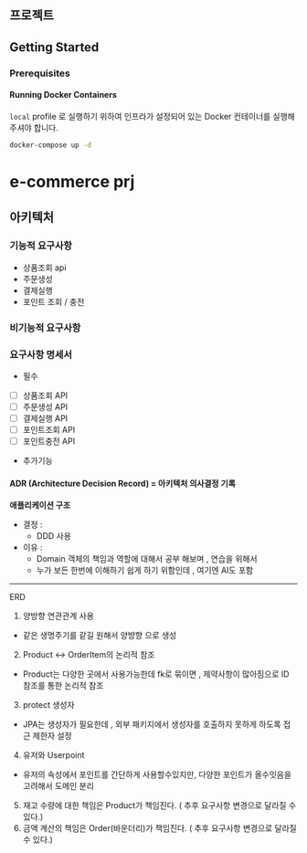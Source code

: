 ## 프로젝트

## Getting Started

### Prerequisites

#### Running Docker Containers

`local` profile 로 실행하기 위하여 인프라가 설정되어 있는 Docker 컨테이너를 실행해주셔야 합니다.

```bash
docker-compose up -d
```

# e-commerce prj

## 아키텍처 

### 기능적 요구사항
- 상품조회 api
- 주문생성
- 결제실행
- 포인트 조회 / 충전

### 비기능적 요구사항


### 요구사항 명세서 
- 필수
 - [ ] 상품조회 API  
 - [ ] 주문생성 API
 - [ ] 결제실행 API
 - [ ] 포인트조회 API
 - [ ] 포인트충전 API
- 추가기능

#### ADR (Architecture Decision Record) = 아키텍처 의사결정 기록

**애플리케이션 구조**
- 결정 : 
  - DDD 사용
- 이유 : 
  - Domain 객체의 책임과 역할에 대해서 공부 해보며 , 연습을 위해서
  - 누가 보든 한번에 이해하기 쉽게 하기 위함인데 , 여기엔 AI도 포함

  
---
ERD
1. 양방향 연관관계 사용
  - 같은 생명주기를 같길 원해서 양뱡향 으로 생성
2. Product <-> OrderItem의 논리적 참조
  - Product는 다양한 곳에서 사용가능한데 fk로 묶이면 , 제약사항이 많아짐으로 ID 참조를 통한 논리적 참조
3. protect 생성자 
  - JPA는 생성자가 필요한데 , 외부 패키지에서  생성자를 호출하지 못하게 하도록  접근 제한자 설정
4. 유저와 Userpoint
  - 유저의 속성에서 포인트를 간단하게 사용할수있지만, 다양한 포인트가 올수잇음을 고려해서 도메인 분리
5. 재고 수량에 대한 책임은 Product가 책임진다. ( 추후 요구사항 변경으로 달라질 수 있다.)
6. 금액 계산의 책임은 Order(바운더리)가 책임진다. ( 추후 요구사항 변경으로 달라질 수 있다.)






